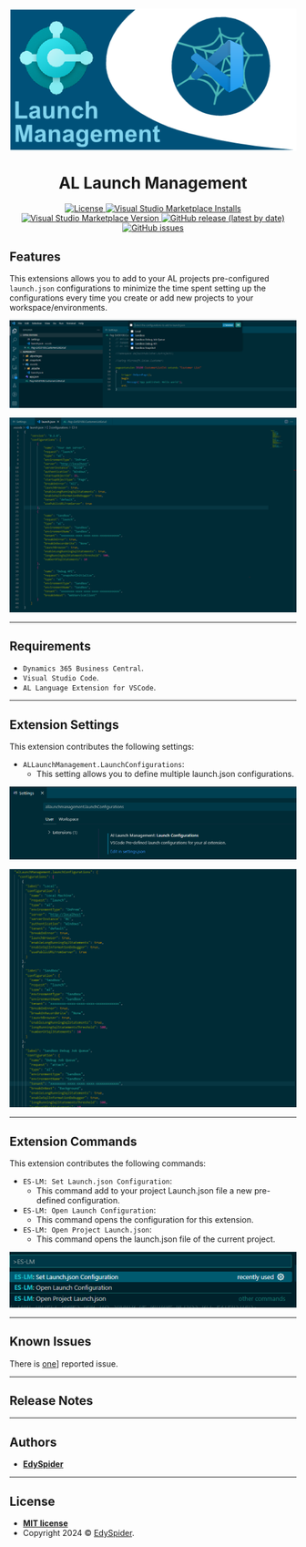 #

<p align="center">
  <img
    src="https://raw.githubusercontent.com/edyspider/ALLaunchManagement/master/img/banner.png"
    align="center" alt="GitHub Readme Stats" />
  <h1 align="center">AL Launch Management</h1>
</p>

<p align="center">
  <a href="https://github.com/edyspider/ALLaunchManagement/blob/master/LICENSE">
    <img alt="License" src="https://img.shields.io/github/license/edyspider/allaunchmanagement">
  </a>
  <a href="https://marketplace.visualstudio.com/items?itemName=EdySpider.allaunchmanagement">
    <img alt="Visual Studio Marketplace Installs" src="https://img.shields.io/visual-studio-marketplace/i/EdySpider.allaunchmanagement">
  </a>
  <a href="https://marketplace.visualstudio.com/items?itemName=EdySpider.allaunchmanagement">
    <img alt="Visual Studio Marketplace Version" src="https://img.shields.io/visual-studio-marketplace/v/EdySpider.allaunchmanagement">
  </a>
  <a href="https://github.com/edyspider/ALLaunchManagement/tags">
    <img alt="GitHub release (latest by date)" src="https://img.shields.io/github/v/release/edyspider/ALLaunchManagement">
  </a>
  <a href="https://github.com/edyspider/ALLaunchManagement/issues">
    <img alt="GitHub issues" src="https://img.shields.io/github/issues/edyspider/ALLaunchManagement">
  </a>
</p>

## Features

This extensions allows you to add to your AL projects pre-configured `launch.json`
configurations to minimize the time spent setting up the configurations every time
you create or add new projects to your workspace/environments.

![Set Configuration](img/content/SettingConfiguration.png)

![Launch.json](img/content/launch.png)

---

## Requirements

- `Dynamics 365 Business Central`.
- `Visual Studio Code`.
- `AL Language Extension for VSCode`.

---

## Extension Settings

This extension contributes the following settings:

- `ALLaunchManagement.LaunchConfigurations`:
  - This setting allows you to define multiple launch.json configurations.

![Settings](img/content/Settings.png)

![Settings](img/content/launchConfigurations.png)

---

## Extension Commands

This extension contributes the following commands:

- `ES-LM: Set Launch.json Configuration`:
  - This command add to your project Launch.json file a new pre-defined configuration.
- `ES-LM: Open Launch Configuration`:
  - This command opens the configuration for this extension.
- `ES-LM: Open Project Launch.json`:
  - This command opens the launch.json file of the current project.

![Commands](img/content/Commands.png)

---

## Known Issues

There is [one](https://github.com/edyspider/ALLaunchManagement/issues)] reported
issue.

---

## Release Notes

---

## Authors

- [**EdySpider**](https://github.com/edyspider/)

---

## License

- **[MIT license](https://github.com/edyspider/ALLaunchManagement/blob/master/LICENSE)**
- Copyright 2024 &copy; [EdySpider](https://github.com/edyspider).
